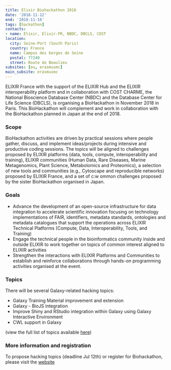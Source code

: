 ```yaml
---
title: Elixir Biohackathon 2018
date: '2018-11-12'
end: '2018-11-16'
tags: [hackathon]
contacts:
- name: Elixir, Elixir-FR, NBDC, DBCLS, COST
location:
  city: Seine-Port (South Paris)
  country: France
  name: Campus des berges de Seine
  postal: 77240
  street: Route de Beaulieu
subsites: [eu, erasmusmc]
main_subsite: erasmusmc
---
```


ELIXIR France with the support of the ELIXIR Hub and the ELIXIR interoperability platform and in collaboration with COST CHARME, the National Bioscience Database Center (NBDC) and the Database Center for Life Science (DBCLS), is organising a BioHackathon in November 2018 in Paris. This BioHackathon will complement and work in collaboration with the BioHackathon planned in Japan at the end of 2018.

### Scope

BioHackathon activities are driven by practical sessions where people gather, discuss, and implement ideas/projects during intensive and productive coding sessions. The topics will be aligned to challenges proposed by ELIXIR platforms (data, tools, compute, interoperability and training), ELIXIR communities (Human Data, Rare Diseases, Marine Metagenomics, Plant Science, Metabolomics and Proteomics), a selection of new tools and communities (e.g., Cytoscape and reproducible networks) proposed by ELIXIR France, and a set of c:w
ommon challenges proposed by the sister BioHackathon organised in Japan.

### Goals

- Advance the development of an open-source infrastructure for data integration to accelerate scientific innovation focusing on technology implementations of FAIR, identifiers, metadata standards, ontologies and metadata catalogues that support the operations across ELIXIR Technical Platforms (Compute, Data, Interoperability, Tools, and Training)
- Engage the technical people in the bioinformatics community inside and outside ELIXIR to work together on topics of common interest aligned to ELIXIR activities
- Strengthen the interactions with ELIXIR Platforms and Communities to establish and reinforce collaborations through hands-on programming activities organised at the event.

### Topics

There will be several Galaxy-related hacking topics:

- Galaxy Training Material improvement and extension
- Galaxy - BioJS integration
- Improve Shiny and RStudio integration within Galaxy using Galaxy Interactive Environment
- CWL support in Galaxy

(view the full list of topics available [here](https://bh2018paris.info/projects))


### More information and registration

To propose hacking topics (deadline Jul 12th) or register for Biohackathon, please visit the [website](https://bh2018paris.info)

